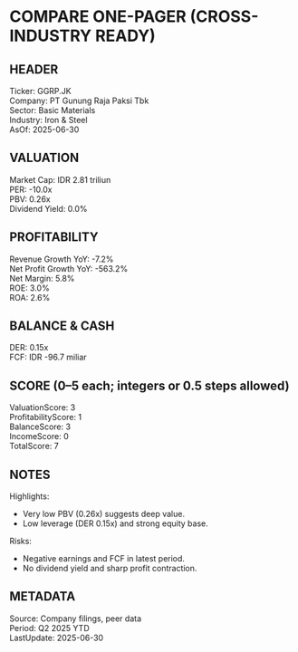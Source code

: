 # COMPARE ONE-PAGER (CROSS-INDUSTRY READY)

## HEADER
Ticker: GGRP.JK  
Company: PT Gunung Raja Paksi Tbk  
Sector: Basic Materials  
Industry: Iron & Steel  
AsOf: 2025-06-30

## VALUATION
Market Cap: IDR 2.81 triliun  
PER: -10.0x  
PBV: 0.26x  
Dividend Yield: 0.0%

## PROFITABILITY
Revenue Growth YoY: -7.2%  
Net Profit Growth YoY: -563.2%  
Net Margin: 5.8%  
ROE: 3.0%  
ROA: 2.6%

## BALANCE & CASH
DER: 0.15x  
FCF: IDR -96.7 miliar

## SCORE (0–5 each; integers or 0.5 steps allowed)
ValuationScore: 3  
ProfitabilityScore: 1  
BalanceScore: 3  
IncomeScore: 0  
TotalScore: 7

## NOTES
Highlights:
- Very low PBV (0.26x) suggests deep value.
- Low leverage (DER 0.15x) and strong equity base.

Risks:
- Negative earnings and FCF in latest period.
- No dividend yield and sharp profit contraction.

## METADATA
Source: Company filings, peer data  
Period: Q2 2025 YTD  
LastUpdate: 2025-06-30